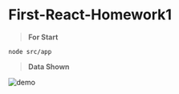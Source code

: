 # First-React-Homework1

> **For Start**

    node src/app
> **Data Shown**

        
![demo](https://i.imgur.com/wb95osP.png)

